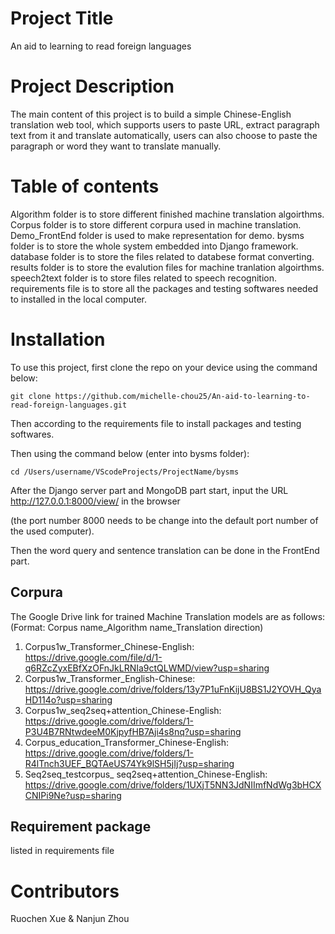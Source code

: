 # Project Title
An aid to learning to read foreign languages

# Project Description
The main content of this project is to build a simple Chinese-English translation web tool, which supports users to paste URL, extract paragraph text from it and translate automatically, users can also choose to paste the paragraph or word they want to translate manually. 

# Table of contents
Algorithm folder is to store different finished machine translation algoirthms.
Corpus folder is to store different corpura used in machine translation.
Demo_FrontEnd folder is used to make representation for demo.
bysms folder is to store the whole system embedded into Django framework.
database folder is to store the files related to databese format converting.
results folder is to store the evalution files for machine tranlation algoirthms.
speech2text folder is to store files related to speech recognition.
requirements file is to store all the packages and testing softwares needed to installed in the local computer.

# Installation
To use this project, first clone the repo on your device using the command below:

```git clone https://github.com/michelle-chou25/An-aid-to-learning-to-read-foreign-languages.git```

Then according to the requirements file to install packages and testing softwares.

Then using the command below (enter into bysms folder):

```cd /Users/username/VScodeProjects/ProjectName/bysms```

After the Django server part and MongoDB part start, input the URL http://127.0.0.1:8000/view/ in the browser

(the port number 8000 needs to be change into the default port number of the used computer).

Then the word query and sentence translation can be done in the FrontEnd part.

## Corpura
The Google Drive link for trained Machine Translation models are as follows: 
(Format: Corpus name_Algorithm name_Translation direction)
1.	Corpus1w_Transformer_Chinese-English:
https://drive.google.com/file/d/1-q6RZcZyxEBfXzOFnJkLRNIa9ctQLWMD/view?usp=sharing
2.	Corpus1w_Transformer_English-Chinese:
https://drive.google.com/drive/folders/13y7P1uFnKijU8BS1J2YOVH_QyaHD114o?usp=sharing
3.	Corpus1w_seq2seq+attention_Chinese-English:
https://drive.google.com/drive/folders/1-P3U4B7RNtwdeeM0KjpyfHB7Aji4s8nq?usp=sharing
4.	Corpus_education_Transformer_Chinese-English:
https://drive.google.com/drive/folders/1-R4lTnch3UEF_BQTAeUS74Yk9lSH5jIj?usp=sharing
5.	Seq2seq_testcorpus_ seq2seq+attention_Chinese-English:
https://drive.google.com/drive/folders/1UXjT5NN3JdNIImfNdWg3bHCXCNIPi9Ne?usp=sharing

## Requirement package
listed in requirements file

# Contributors
Ruochen Xue & Nanjun Zhou







